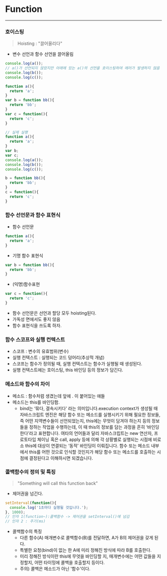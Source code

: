 # Function
---------------
### 호이스팅
> Hoisting : "끌어올리다"
- 변수 선언과 함수 선언을 끌어올림

~~~javascript
console.log(a());
// a()가 선언되지 않았지만 아래에 있는 a()의 선언을 호이스팅하여 에러가 발생하지 않음
console.log(b());
console.log(c());

function a(){
  return 'a';
}
var b = function bb(){
  return 'bb';
}
var c = function(){
  return 'c';
}
~~~
~~~javascript
// 실제 실행
function a(){
  return 'a';
}
var b;
var c;
console.log(a());
console.log(b());
console.log(c());

b = function bb(){
  return 'bb';
}
c = function(){
  return 'c';
}
~~~

### 함수 선언문과 함수 표현식
- 함수 선언문
~~~javascript
function a(){
  return 'a';
}
~~~
- 기명 함수 표현식
~~~javascript
var b = function bb(){
  return 'bb';
}
~~~
- (익명)함수표현
~~~javascript
var c = function(){
  return 'c';
}
~~~
- 함수 선언문은 선언과 할당 모두 hoisting된다.  
- 가독성 면에서도 좋지 않음
- 함수 표현식을 쓰도록 하자.


### 함수 스코프와 실행 컨텍스트
- 스코프 : 변수의 유효범위(변수)
- 실행 컨텍스트 : 실행되는 코드 덩어리(추상적 개념)
- 스코프는 함수가 정의될 때, 실행 컨텍스트는 함수가 실행될 때 생성된다.
- 실행 컨텍스트에는 호이스팅, this 바인딩 등의 정보가 담긴다.

### 메소드와 함수의 차이
- 메소드 : 함수처럼 생겼는데 앞에 . 이 붙어있는 애들
- 메소드는 this를 바인딩함.
  - bind는 ‘묶다, 결속시키다’ 라는 의미입니다.execution context가 생성될 때 자바스크립트 엔진은 해당 함수 또는 메소드를 실행시키기 위해 필요한 정보들, 즉 어떤 지역변수들이 선언되었는지, this에는 무엇이 담겨야 하는지 등의 정보들을 정하는 작업을 수행하는데, 이 때 this의 정보를 담는 과정을 흔히 ‘바인딩한다’라고 표현합니다. 여타의 언어들과 달리 자바스크립트는 new 연산자, 프로토타입 체이닝 혹은 call, apply 등에 의해 각 상황별로 실행되는 시점에 비로소 this에 대상이 연결되는 ‘동적’ 바인딩이 이뤄집니다. 함수 또는 메소드 내부에서 this를 어떤 것으로 인식할 것인지가 해당 함수 또는 메소드를 호출하는 시점에 결정된다고 이해하시면 되겠습니다.


### 콜백함수의 정의 및 특징
> "Something will call this function back"
- 제어권을 넘긴다.

~~~javascript
setInterval(function(){
  console.log('1초마다 실행될 것입니다.');
}, 1000);
// 인자 1(function~):콜백함수 -> 제어권을 setInterval()에 넘김  
// 인자 2 : 주기(ms)
~~~

- 콜백함수의 특징
  - 다른 함수(A) 매개변수로 콜백함수(B)를 전달하면, A가 B의 제어권을 갖게 된다.
  - 특별한 요청(bind)이 없는 한 A에 미리 정해진 방식에 따라 B를 호출한다.
  - 미리 정해진 방식이란 this에 무엇을 바인딩할 지, 매개변수에는 어떤 값들을 지정할지, 어떤 타이밍에 콜백을 호출할지 등이다.
  - 주의) 콜백은 메소드가 아닌 '함수'이다.

